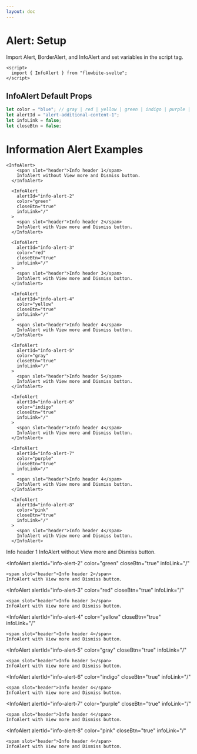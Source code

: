 ```yaml
---
layout: doc
---
```


<script>
  import { Alert, BorderAlert, InfoAlert } from "flowbite-svelte";
</script>

<h1 class="text-3xl w-full text-gray-900 dark:text-white my-8">Alert: Setup</h1>

<p class="text-gray-900 dark:text-white">
Import Alert, BorderAlert, and InfoAlert and set variables in the script tag.
</p>

```svelte
<script>
  import { InfoAlert } from "flowbite-svelte";
</script>
```


<h2 class="text-2xl w-full text-gray-900 dark:text-white">InfoAlert Default Props</h2>

```js
let color = "blue"; // gray | red | yellow | green | indigo | purple | pink 
let alertId = "alert-additional-content-1";
let infoLink = false;
let closeBtn = false;
```

<h1 class="text-2xl w-full text-gray-900 dark:text-white my-8">Information Alert Examples</h1>

```svelte
<InfoAlert>
    <span slot="header">Info header 1</span>
    InfoAlert without View more and Dismiss button.
  </InfoAlert>

  <InfoAlert
    alertId="info-alert-2"
    color="green"
    closeBtn="true"
    infoLink="/"
  >
    <span slot="header">Info header 2</span>
    InfoAlert with View more and Dismiss button.
  </InfoAlert>

  <InfoAlert
    alertId="info-alert-3"
    color="red"
    closeBtn="true"
    infoLink="/"
  >
    <span slot="header">Info header 3</span>
    InfoAlert with View more and Dismiss button.
  </InfoAlert>

  <InfoAlert
    alertId="info-alert-4"
    color="yellow"
    closeBtn="true"
    infoLink="/"
  >
    <span slot="header">Info header 4</span>
    InfoAlert with View more and Dismiss button.
  </InfoAlert>

  <InfoAlert
    alertId="info-alert-5"
    color="gray"
    closeBtn="true"
    infoLink="/"
  >
    <span slot="header">Info header 5</span>
    InfoAlert with View more and Dismiss button.
  </InfoAlert>

  <InfoAlert
    alertId="info-alert-6"
    color="indigo"
    closeBtn="true"
    infoLink="/"
  >
    <span slot="header">Info header 4</span>
    InfoAlert with View more and Dismiss button.
  </InfoAlert>

  <InfoAlert
    alertId="info-alert-7"
    color="purple"
    closeBtn="true"
    infoLink="/"
  >
    <span slot="header">Info header 4</span>
    InfoAlert with View more and Dismiss button.
  </InfoAlert>

  <InfoAlert
    alertId="info-alert-8"
    color="pink"
    closeBtn="true"
    infoLink="/"
  >
    <span slot="header">Info header 4</span>
    InfoAlert with View more and Dismiss button.
  </InfoAlert>
```

<div class="rounded-xl w-full my-4 mx-auto bg-gradient-to-r bg-white dark:bg-gray-900 border border-gray-200 dark:border-gray-700 p-2 sm:p-6">

  <InfoAlert>
    <span slot="header">Info header 1</span>
    InfoAlert without View more and Dismiss button.
  </InfoAlert>

  <InfoAlert
    alertId="info-alert-2"
    color="green"
    closeBtn="true"
    infoLink="/"
  >
    <span slot="header">Info header 2</span>
    InfoAlert with View more and Dismiss button.
  </InfoAlert>

  <InfoAlert
    alertId="info-alert-3"
    color="red"
    closeBtn="true"
    infoLink="/"
  >
    <span slot="header">Info header 3</span>
    InfoAlert with View more and Dismiss button.
  </InfoAlert>

  <InfoAlert
    alertId="info-alert-4"
    color="yellow"
    closeBtn="true"
    infoLink="/"
  >
    <span slot="header">Info header 4</span>
    InfoAlert with View more and Dismiss button.
  </InfoAlert>

  <InfoAlert
    alertId="info-alert-5"
    color="gray"
    closeBtn="true"
    infoLink="/"
  >
    <span slot="header">Info header 5</span>
    InfoAlert with View more and Dismiss button.
  </InfoAlert>

  <InfoAlert
    alertId="info-alert-6"
    color="indigo"
    closeBtn="true"
    infoLink="/"
  >
    <span slot="header">Info header 4</span>
    InfoAlert with View more and Dismiss button.
  </InfoAlert>

  <InfoAlert
    alertId="info-alert-7"
    color="purple"
    closeBtn="true"
    infoLink="/"
  >
    <span slot="header">Info header 4</span>
    InfoAlert with View more and Dismiss button.
  </InfoAlert>

  <InfoAlert
    alertId="info-alert-8"
    color="pink"
    closeBtn="true"
    infoLink="/"
  >
    <span slot="header">Info header 4</span>
    InfoAlert with View more and Dismiss button.
  </InfoAlert>
</div>

